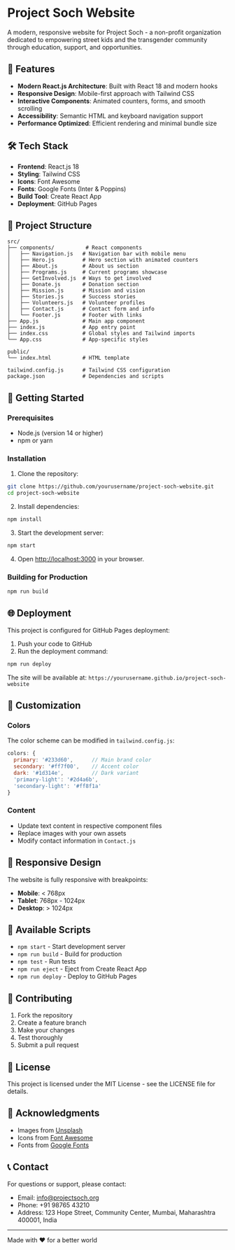 # Project Soch Website

A modern, responsive website for Project Soch - a non-profit organization dedicated to empowering street kids and the transgender community through education, support, and opportunities.

## 🚀 Features

- **Modern React.js Architecture**: Built with React 18 and modern hooks
- **Responsive Design**: Mobile-first approach with Tailwind CSS
- **Interactive Components**: Animated counters, forms, and smooth scrolling
- **Accessibility**: Semantic HTML and keyboard navigation support
- **Performance Optimized**: Efficient rendering and minimal bundle size

## 🛠️ Tech Stack

- **Frontend**: React.js 18
- **Styling**: Tailwind CSS
- **Icons**: Font Awesome
- **Fonts**: Google Fonts (Inter & Poppins)
- **Build Tool**: Create React App
- **Deployment**: GitHub Pages

## 📁 Project Structure

```
src/
├── components/          # React components
│   ├── Navigation.js   # Navigation bar with mobile menu
│   ├── Hero.js         # Hero section with animated counters
│   ├── About.js        # About us section
│   ├── Programs.js     # Current programs showcase
│   ├── GetInvolved.js  # Ways to get involved
│   ├── Donate.js       # Donation section
│   ├── Mission.js      # Mission and vision
│   ├── Stories.js      # Success stories
│   ├── Volunteers.js   # Volunteer profiles
│   ├── Contact.js      # Contact form and info
│   └── Footer.js       # Footer with links
├── App.js              # Main app component
├── index.js            # App entry point
├── index.css           # Global styles and Tailwind imports
└── App.css             # App-specific styles

public/
└── index.html          # HTML template

tailwind.config.js      # Tailwind CSS configuration
package.json            # Dependencies and scripts
```

## 🚀 Getting Started

### Prerequisites

- Node.js (version 14 or higher)
- npm or yarn

### Installation

1. Clone the repository:
```bash
git clone https://github.com/yourusername/project-soch-website.git
cd project-soch-website
```

2. Install dependencies:
```bash
npm install
```

3. Start the development server:
```bash
npm start
```

4. Open [http://localhost:3000](http://localhost:3000) in your browser.

### Building for Production

```bash
npm run build
```

## 🌐 Deployment

This project is configured for GitHub Pages deployment:

1. Push your code to GitHub
2. Run the deployment command:
```bash
npm run deploy
```

The site will be available at: `https://yourusername.github.io/project-soch-website`

## 🎨 Customization

### Colors
The color scheme can be modified in `tailwind.config.js`:
```javascript
colors: {
  primary: '#233d60',      // Main brand color
  secondary: '#ff7f00',    // Accent color
  dark: '#1d314e',         // Dark variant
  'primary-light': '#2d4a6b',
  'secondary-light': '#ff8f1a'
}
```

### Content
- Update text content in respective component files
- Replace images with your own assets
- Modify contact information in `Contact.js`

## 📱 Responsive Design

The website is fully responsive with breakpoints:
- **Mobile**: < 768px
- **Tablet**: 768px - 1024px
- **Desktop**: > 1024px

## 🔧 Available Scripts

- `npm start` - Start development server
- `npm run build` - Build for production
- `npm test` - Run tests
- `npm run eject` - Eject from Create React App
- `npm run deploy` - Deploy to GitHub Pages

## 🤝 Contributing

1. Fork the repository
2. Create a feature branch
3. Make your changes
4. Test thoroughly
5. Submit a pull request

## 📄 License

This project is licensed under the MIT License - see the LICENSE file for details.

## 🙏 Acknowledgments

- Images from [Unsplash](https://unsplash.com)
- Icons from [Font Awesome](https://fontawesome.com)
- Fonts from [Google Fonts](https://fonts.google.com)

## 📞 Contact

For questions or support, please contact:
- Email: info@projectsoch.org
- Phone: +91 98765 43210
- Address: 123 Hope Street, Community Center, Mumbai, Maharashtra 400001, India

---

Made with ❤️ for a better world
